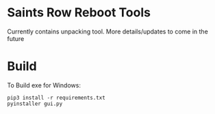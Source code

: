 # Saints Row Reboot Tools

Currently contains unpacking tool. More details/updates to come in the future

# Build
To Build exe for Windows:
```
pip3 install -r requirements.txt
pyinstaller gui.py
```